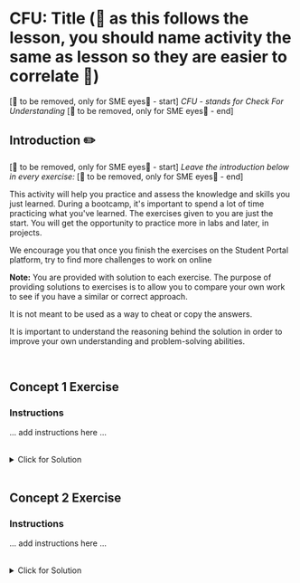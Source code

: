 # CFU: Title (🚨 as this follows the lesson, you should name activity the same as lesson so they are easier to correlate 🚨)

[🚨 to be removed, only for SME eyes🚨 - start]
*CFU - stands for Check For Understanding*
[🚨 to be removed, only for SME eyes🚨 - end]

## Introduction :pencil2:

[🚨 to be removed, only for SME eyes🚨 - start]
*Leave the introduction below in every exercise:*
[🚨 to be removed, only for SME eyes🚨 - end]

This activity will help you practice and assess the knowledge and skills you just learned. During a bootcamp, it's important to spend a lot of time practicing what you've learned. The exercises given to you are just the start. You will get the opportunity to practice more in labs and later, in projects.

We encourage you that once you finish the exercises on the Student Portal platform, try to find more challenges to work on online

**Note:** You are provided with solution to each exercise. The purpose of providing solutions to exercises is to allow you to compare your own work to see if you have a similar or correct approach.

It is not meant to be used as a way to cheat or copy the answers.

It is important to understand the reasoning behind the solution in order to improve your own understanding and problem-solving abilities.

<br>

## Concept 1 Exercise

### Instructions

... add instructions here ...

<br>

<details style="font-size: 14px; cursor: pointer; outline: none;">
<summary> Click for Solution </summary>

... add solution(s) here

</details>

<br>

## Concept 2 Exercise

### Instructions

... add instructions here ...

<br>

<details style="font-size: 14px; cursor: pointer; outline: none;">
<summary> Click for Solution </summary>

... add solution(s) here

</details>

<!-- keep adding as many as you find suitable -->


